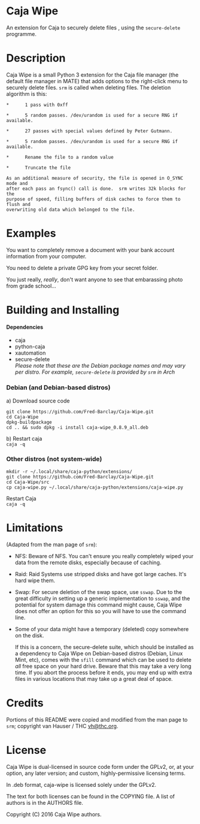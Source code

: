Caja Wipe
===============

An extension for Caja to securely delete files , using the `secure-delete`
programme.

Description
==============

Caja Wipe is a small Python 3 extension for the Caja file manager (the default
file manager in MATE) that adds options to the right-click menu to securely
delete files.
`srm` is called when deleting files. The deletion algorithm is this:
```
*      1 pass with 0xff

*      5 random passes. /dev/urandom is used for a secure RNG if available.

*      27 passes with special values defined by Peter Gutmann.

*      5 random passes. /dev/urandom is used for a secure RNG if available.

*      Rename the file to a random value

*      Truncate the file

As an additional measure of security, the file is opened in O_SYNC mode and
after each pass an fsync() call is done.  srm writes 32k blocks for the
purpose of speed, filling buffers of disk caches to force them to flush and
overwriting old data which belonged to the file.
```

Examples
==============
You want to completely remove a document with your bank account information from
your computer.  

You need to delete a private GPG key from your secret folder.  

You just really, *really*, don't want anyone to see that embarassing photo from
grade school...

Building and Installing
=======================
#### Dependencies
 - caja
 - python-caja
 - xautomation
 - secure-delete  
 *Please note that these are the Debian package names and may vary per distro.
 For example, `secure-delete` is provided by `srm` in Arch*

### Debian (and Debian-based distros)  
a) Download source code  
```
git clone https://github.com/Fred-Barclay/Caja-Wipe.git
cd Caja-Wipe
dpkg-buildpackage
cd .. && sudo dpkg -i install caja-wipe_0.8.9_all.deb
```
b) Restart caja  
`caja -q`

### Other distros (not system-wide)  
```
mkdir -r ~/.local/share/caja-python/extensions/
git clone https://github.com/Fred-Barclay/Caja-Wipe.git
cd Caja-Wipe/src
cp caja-wipe.py ~/.local/share/caja-python/extensions/caja-wipe.py
```
Restart Caja  
`caja -q`


Limitations
==============
(Adapted from the man page of `srm`):
 - NFS:    Beware of NFS. You can't ensure you really completely wiped your data
from the remote disks, especially because of caching.

 - Raid:   Raid Systems use stripped disks and have got large caches. It's hard
wipe them.

 - Swap: For secure deletion of the swap space, use `sswap`. Due to the great
difficulty in setting up a generic implementation to `sswap`, and the potential
for system damage this command might cause, Caja Wipe does not offer an option
for this so you will have to use the command line.

 - Some of your data might have a temporary (deleted) copy somewhere on the
disk.

	If this is a concern, the secure-delete suite, which should be installed as
a dependency to Caja Wipe on Debian-based distros (Debian, Linux Mint, etc),
comes with the `sfill` command which can be used to delete *all* free space on
your hard drive. Beware that this may take a very long time. If you abort the
process before it ends, you may end up with extra files in various locations
that may take up a great deal of space.

Credits
==============
Portions of this README were copied and modified from the man page to `srm`;
copyright van Hauser / THC <vh@thc.org>.

License
==============
Caja Wipe is dual-licensed in source code form under the GPLv2, or, at your
option, any later version; and custom, highly-permissive licensing terms.

In .deb format, caja-wipe is licensed solely under the GPLv2.

The text for both licenses can be found in the COPYING file. A list of authors
is in the AUTHORS file.

Copyright (C) 2016 Caja Wipe authors.
